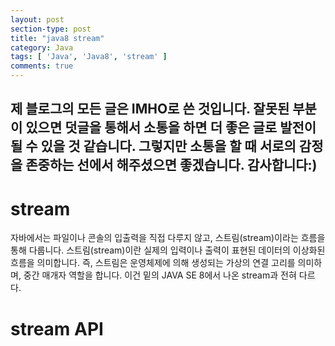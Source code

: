 ```yaml
---
layout: post
section-type: post
title: "java8 stream"
category: Java
tags: [ 'Java', 'Java8', 'stream' ]
comments: true
---
```

제 블로그의 모든 글은 IMHO로 쓴 것입니다.
잘못된 부분이 있으면 덧글을 통해서 소통을 하면 더 좋은 글로 발전이 될 수 있을 것 같습니다.
그렇지만 소통을 할 때 서로의 감정을 존중하는 선에서 해주셨으면 좋겠습니다.
감사합니다:)
---


# stream
자바에서는 파일이나 콘솔의 입출력을 직접 다루지 않고, 스트림(stream)이라는 흐름을 통해 다룹니다.
스트림(stream)이란 실제의 입력이나 출력이 표현된 데이터의 이상화된 흐름을 의미합니다.
즉, 스트림은 운영체제에 의해 생성되는 가상의 연결 고리를 의미하며, 중간 매개자 역할을 합니다.
이건 밑의 JAVA SE 8에서 나온 stream과 전혀 다르다.
# stream API
